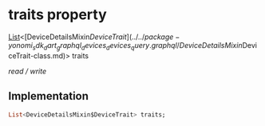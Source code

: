 


# traits property






[List](https://api.dart.dev/stable/2.12.3/dart-core/List-class.html)&lt;[DeviceDetailsMixin$DeviceTrait](../../package-yonomi_sdk_dart_graphql_devices_devices_query.graphql/DeviceDetailsMixin$DeviceTrait-class.md)> traits
  
_read / write_






## Implementation

```dart
List<DeviceDetailsMixin$DeviceTrait> traits;


```







